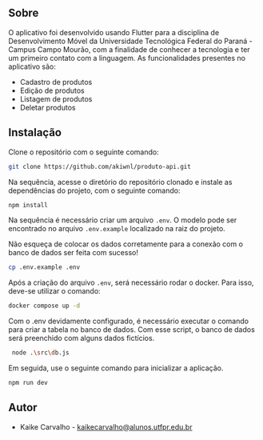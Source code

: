 ## Sobre
O aplicativo foi desenvolvido usando Flutter para a disciplina de Desenvolvimento Móvel da Universidade Tecnológica Federal do Paraná - Campus Campo Mourão, 
com a finalidade de conhecer a tecnologia e ter um primeiro contato com a linguagem.
As funcionalidades presentes no aplicativo são:
  - Cadastro de produtos
  - Edição de produtos
  - Listagem de produtos
  - Deletar produtos

## Instalação
 
Clone o repositório com o seguinte comando:

```bash
git clone https://github.com/akiwnl/produto-api.git
```

Na sequência, acesse o diretório do repositório clonado e instale as dependências do projeto, com o seguinte comando:

```bash
npm install
```

Na sequência é necessário criar um arquivo `.env`. O modelo pode ser encontrado no arquivo `.env.example` localizado na raiz do projeto.

Não esqueça de colocar os dados corretamente para a conexão com o banco de dados ser feita com sucesso!

```bash
cp .env.example .env
```

Após a criação do arquivo `.env`, será necessário rodar o docker. Para isso, deve-se utilizar o comando:

```bash
docker compose up -d
```

Com o .env devidamente configurado, é necessário executar o comando para criar a tabela no banco de dados.
Com esse script, o banco de dados será preenchido com alguns dados fictícios.

```bash
 node .\src\db.js
```

Em seguida, use o seguinte comando para inicializar a aplicação. 

```bash
npm run dev
```


## Autor
  - Kaike Carvalho - kaikecarvalho@alunos.utfpr.edu.br
